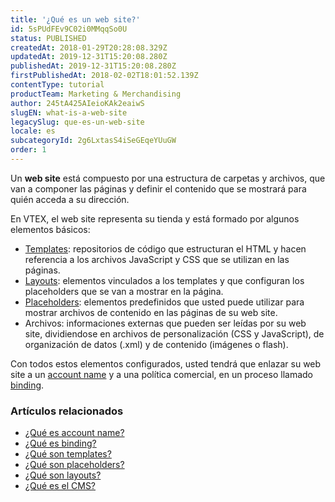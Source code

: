 ```yaml
---
title: '¿Qué es un web site?'
id: 5sPUdFEv9C02i0MMqqSo0U
status: PUBLISHED
createdAt: 2018-01-29T20:28:08.329Z
updatedAt: 2019-12-31T15:20:08.280Z
publishedAt: 2019-12-31T15:20:08.280Z
firstPublishedAt: 2018-02-02T18:01:52.139Z
contentType: tutorial
productTeam: Marketing & Merchandising
author: 245tA425AIeioKAk2eaiwS
slugEN: what-is-a-web-site
legacySlug: que-es-un-web-site
locale: es
subcategoryId: 2g6LxtasS4iSeGEqeYUuGW
order: 1
---
```


Un __web site__ está compuesto por una estructura de carpetas y archivos, que van a componer las páginas y definir el contenido que se mostrará para quién acceda a su dirección. 

En VTEX, el web site representa su tienda y está formado por algunos elementos básicos:

- [Templates](/es/tutorial/que-son-templates): repositorios de código que estructuran el HTML y hacen referencia a los archivos JavaScript y CSS que se utilizan en las páginas.
- [Layouts](/es/tutorial/que-son-layouts): elementos vinculados a los templates y que configuran los placeholders que se van a mostrar en la página.
- [Placeholders](/es/tutorial/que-son-placeholders): elementos predefinidos que usted puede utilizar para mostrar archivos de contenido en las páginas de su web site.
- Archivos: informaciones externas que pueden ser leídas por su web site, dividiendose en archivos de personalización (CSS y JavaScript), de organización de datos (.xml) y de contenido (imágenes o flash).

Con todos estos elementos configurados, usted tendrá que enlazar su web site a un [account name](/es/tutorial/que-es-account-name) y a una política comercial, en un proceso llamado [binding](/es/tutorial/que-es-binding).

### Artículos relacionados

- [¿Qué es account name?](/es/tutorial/que-es-account-name)
- [¿Qué es binding?](/es/tutorial/que-es-binding)
- [¿Qué son templates?](/es/tutorial/que-son-templates)
- [¿Qué son placeholders?](/es/tutorial/que-son-placeholders)
- [¿Qué son layouts?](/es/tutorial/que-son-layouts)
- [¿Qué es el CMS?](/es/faq/que-es-el-cms)
